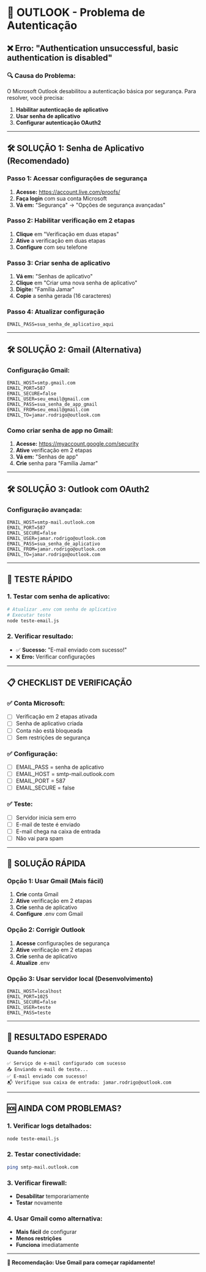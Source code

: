 # 🔐 **OUTLOOK - Problema de Autenticação**

## ❌ **Erro: "Authentication unsuccessful, basic authentication is disabled"**

### **🔍 Causa do Problema:**
O Microsoft Outlook desabilitou a autenticação básica por segurança. Para resolver, você precisa:

1. **Habilitar autenticação de aplicativo**
2. **Usar senha de aplicativo**
3. **Configurar autenticação OAuth2**

---

## 🛠️ **SOLUÇÃO 1: Senha de Aplicativo (Recomendado)**

### **Passo 1: Acessar configurações de segurança**
1. **Acesse:** https://account.live.com/proofs/
2. **Faça login** com sua conta Microsoft
3. **Vá em:** "Segurança" → "Opções de segurança avançadas"

### **Passo 2: Habilitar verificação em 2 etapas**
1. **Clique** em "Verificação em duas etapas"
2. **Ative** a verificação em duas etapas
3. **Configure** com seu telefone

### **Passo 3: Criar senha de aplicativo**
1. **Vá em:** "Senhas de aplicativo"
2. **Clique** em "Criar uma nova senha de aplicativo"
3. **Digite:** "Família Jamar"
4. **Copie** a senha gerada (16 caracteres)

### **Passo 4: Atualizar configuração**
```env
EMAIL_PASS=sua_senha_de_aplicativo_aqui
```

---

## 🛠️ **SOLUÇÃO 2: Gmail (Alternativa)**

### **Configuração Gmail:**
```env
EMAIL_HOST=smtp.gmail.com
EMAIL_PORT=587
EMAIL_SECURE=false
EMAIL_USER=seu_email@gmail.com
EMAIL_PASS=sua_senha_de_app_gmail
EMAIL_FROM=seu_email@gmail.com
EMAIL_TO=jamar.rodrigo@outlook.com
```

### **Como criar senha de app no Gmail:**
1. **Acesse:** https://myaccount.google.com/security
2. **Ative** verificação em 2 etapas
3. **Vá em:** "Senhas de app"
4. **Crie** senha para "Família Jamar"

---

## 🛠️ **SOLUÇÃO 3: Outlook com OAuth2**

### **Configuração avançada:**
```env
EMAIL_HOST=smtp-mail.outlook.com
EMAIL_PORT=587
EMAIL_SECURE=false
EMAIL_USER=jamar.rodrigo@outlook.com
EMAIL_PASS=sua_senha_de_aplicativo
EMAIL_FROM=jamar.rodrigo@outlook.com
EMAIL_TO=jamar.rodrigo@outlook.com
```

---

## 🧪 **TESTE RÁPIDO**

### **1. Testar com senha de aplicativo:**
```bash
# Atualizar .env com senha de aplicativo
# Executar teste
node teste-email.js
```

### **2. Verificar resultado:**
- ✅ **Sucesso:** "E-mail enviado com sucesso!"
- ❌ **Erro:** Verificar configurações

---

## 📋 **CHECKLIST DE VERIFICAÇÃO**

### **✅ Conta Microsoft:**
- [ ] Verificação em 2 etapas ativada
- [ ] Senha de aplicativo criada
- [ ] Conta não está bloqueada
- [ ] Sem restrições de segurança

### **✅ Configuração:**
- [ ] EMAIL_PASS = senha de aplicativo
- [ ] EMAIL_HOST = smtp-mail.outlook.com
- [ ] EMAIL_PORT = 587
- [ ] EMAIL_SECURE = false

### **✅ Teste:**
- [ ] Servidor inicia sem erro
- [ ] E-mail de teste é enviado
- [ ] E-mail chega na caixa de entrada
- [ ] Não vai para spam

---

## 🎯 **SOLUÇÃO RÁPIDA**

### **Opção 1: Usar Gmail (Mais fácil)**
1. **Crie** conta Gmail
2. **Ative** verificação em 2 etapas
3. **Crie** senha de aplicativo
4. **Configure** .env com Gmail

### **Opção 2: Corrigir Outlook**
1. **Acesse** configurações de segurança
2. **Ative** verificação em 2 etapas
3. **Crie** senha de aplicativo
4. **Atualize** .env

### **Opção 3: Usar servidor local (Desenvolvimento)**
```env
EMAIL_HOST=localhost
EMAIL_PORT=1025
EMAIL_SECURE=false
EMAIL_USER=teste
EMAIL_PASS=teste
```

---

## 🎊 **RESULTADO ESPERADO**

**Quando funcionar:**
```
✅ Serviço de e-mail configurado com sucesso
📤 Enviando e-mail de teste...
✅ E-mail enviado com sucesso!
📬 Verifique sua caixa de entrada: jamar.rodrigo@outlook.com
```

---

## 🆘 **AINDA COM PROBLEMAS?**

### **1. Verificar logs detalhados:**
```bash
node teste-email.js
```

### **2. Testar conectividade:**
```bash
ping smtp-mail.outlook.com
```

### **3. Verificar firewall:**
- **Desabilitar** temporariamente
- **Testar** novamente

### **4. Usar Gmail como alternativa:**
- **Mais fácil** de configurar
- **Menos restrições**
- **Funciona** imediatamente

---

**🎉 Recomendação: Use Gmail para começar rapidamente!** 